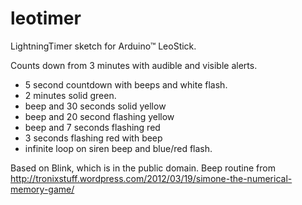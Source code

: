 leotimer
========

LightningTimer sketch for Arduino™ LeoStick.

Counts down from 3 minutes with audible and visible alerts.

  - 5 second countdown with beeps and white flash.
  - 2 minutes solid green.
  - beep and 30 seconds solid yellow
  - beep and 20 second flashing yellow
  - beep and 7 seconds flashing red
  - 3 seconds flashing red with beep
  - infinite loop on siren beep and blue/red flash.

Based on Blink, which is in the public domain.
Beep routine from http://tronixstuff.wordpress.com/2012/03/19/simone-the-numerical-memory-game/
